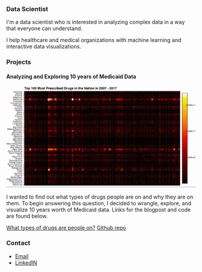 ### Data Scientist

I'm a data scientist who is interested in analyzing complex data in a way that everyone can understand.

I help healthcare and medical organizations with machine learning and interactive data visualizations.

### Projects

#### Analyzing and Exploring 10 years of Medicaid Data

![](heatmap.gif)

I wanted to find out what types of drugs people are on and why they are on them. To begin answering this question, I decided to wrangle, explore, and visualize 10 years worth of Medicaid data. Links for the blogpost and code are found below.

[What types of drugs are people on?](https://medium.com/@dmitriy.kavyazin/what-drugs-are-people-on-56ce31b40a4f)
[Github repo](https://github.com/DimaKav/Data_storytelling_project/blob/master/DRUG_data.ipynb)

### Contact

- [Email](mailto:dkav@live.com)
- [LinkedIN](https://www.linkedin.com/in/dkavyazin/)
